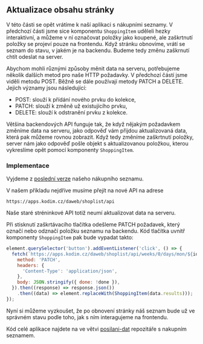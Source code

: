 ## Aktualizace obsahu stránky

V této části se opět vrátíme k naší aplikaci s nákupními seznamy. V předchozí části jsme sice komponentu `ShoppingItem` uděleli hezky interaktivní, a můžeme v ní označovat položky jako koupené, ale zaškrtnutí položky se projeví pouze na frontendu. Když stránku obnovíme, vrátí se seznam do stavu, v jakém je na backendu. Budeme tedy změnu zaškrnutí chtít odeslat na server.

Abychom mohli různými způsoby měnit data na serveru, potřebujeme několik dalších metod pro naše HTTP požadavky. V předchozí částí jsme viděli metodu POST. Běžně se dále používají metody PATCH a DELETE. Jejich významy jsou následující:

- POST: slouží k přídání nového prvku do kolekce,
- PATCH: slouží k změně už existujícího prvku,
- DELETE: slouží k odstranění prvku z kolekce.

Většina backendových API funguje tak, že když nějakým požadavkem změníme data na serveru, jako odpověď vám přijdou aktualizovaná data, která pak můžeme rovnou zobrazit. Když tedy změníme zaškrtnutí položky, server nám jako odpověď pošle objekt s aktualizovanou položkou, kterou vykreslíme opět pomocí komponenty `ShoppingItem`.

### Implementace

Vyjdeme z [poslední verze](https://github.com/Czechitas-podklady-WEB/prvni-komponenta/tree/dom-elementy) našeho nákupního seznamu.

V našem příkladu nejdříve musíme přejít na nové API na adrese

```
https://apps.kodim.cz/daweb/shoplist/api
```

Naše staré stréninkové API totiž neumí aktualizovat data na serveru.

Při stisknutí zaškrtávacího tlačítka odešleme PATCH požadavek, který označí nebo odznačí položku seznamu na backendu. Kód tlačítka uvnitř komponenty `ShoppingItem` pak bude vypadat takto:

```js
element.querySelector('button').addEventListener('click', () => {
  fetch(`https://apps.kodim.cz/daweb/shoplist/api/weeks/0/days/mon/${id}`, {
    method: 'PATCH',
    headers: {
      'Content-Type': 'application/json',
    },
    body: JSON.stringify({ done: !done }),
  }).then((response) => response.json())
    .then((data) => element.replaceWith(ShoppingItem(data.results)));
});
```

Nyní si můžeme vyzkoušet, že po obnovení stránky náš seznam bude už ve správném stavu podle toho, jak s ním interagujeme na frontendu.

Kód celé aplikace najdete na ve větvi [posilani-dat](https://github.com/Czechitas-podklady-WEB/prvni-komponenta/tree/posilani-dat) repozitáře s nakupním seznamem.
